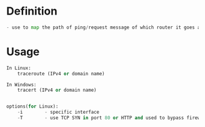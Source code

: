 
# Definition
```python
- use to map the path of ping/request message of which router it goes along the way to the destination.
```



# Usage
```python
In Linux:
	traceroute (IPv4 or domain name)

In Windows:
	tracert (IPv4 or domain name)


options(for Linux):
	-i        - specific interface
	-T        - use TCP SYN in port 80 or HTTP and used to bypass firewalls
	

```





























